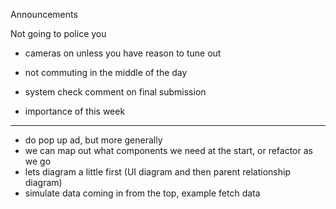 Announcements 

Not going to police you 
- cameras on unless you have reason to tune out 
- not commuting in the middle of the day 

- system check comment on final submission 

- importance of this week 


----- 

- do pop up ad, but more generally 
- we can map out what components we need at the start, or refactor as we go
- lets diagram a little first (UI diagram and then parent relationship diagram)
- simulate data coming in from the top, example fetch data 